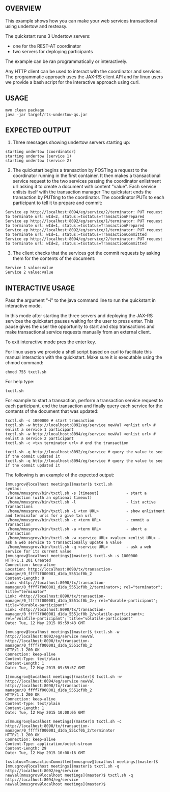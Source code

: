 OVERVIEW
--------
This example shows how you can make your web services transactional using undertow and resteasy.

The quickstart runs 3 Undertow servers:

- one for the REST-AT coordinator
- two servers for deploying participants

The example can be ran programmatically or interactively.

Any HTTP client can be used to interact with the coordinator and services. The programmatic approach uses the
JAX-RS client API and for linux users we provide a bash script for the interactive approach using curl.


USAGE
-----

    mvn clean package
    java -jar target/rts-undertow-qs.jar

EXPECTED OUTPUT
---------------

1. Three messages showing undertow servers starting up:

```
starting undertow (coordinator)
starting undertow (service 1)
starting undertow (service 2)
```

2. The quickstart begins a transaction by POSTing a request to the coordinator running in the first container.
   It then makes a transactional service request to the two services passing the coordinator enlistment
   url asking it to create a document with content "value".
   Each service enlists itself with the transaction manager
   The quickstart ends the transaction by PUTting to the coordinator.
   The coordinator PUTs to each participant to tell it to prepare and commit:

```
Service ep http://localhost:8094/eg/service/2/terminator: PUT request to terminate url: wId=2, status:=txstatus=TransactionPrepared
Service ep http://localhost:8092/eg/service/1/terminator: PUT request to terminate url: wId=1, status:=txstatus=TransactionPrepared
Service ep http://localhost:8092/eg/service/1/terminator: PUT request to terminate url: wId=1, status:=txstatus=TransactionCommitted
Service ep http://localhost:8094/eg/service/2/terminator: PUT request to terminate url: wId=2, status:=txstatus=TransactionCommitted
```

3. The client checks that the services got the commit requests by asking them for the contents of the document:

```
Service 1 value:value
Service 2 value:value
```

INTERACTIVE USAGE
-----------------

Pass the argument "-i" to the java command line to run the quickstart in interactive mode.

In this mode after starting the three servers and deploying the JAX-RS services the quickstart pauses waiting
for the user to press enter. This pause gives the user the opportunity to start and stop transactions and make
transactional service requests manually from an external client.

To exit interactive mode pres the enter key.

For linux users we provide a shell script based on curl to facilitate this manual interaction with the quickstart.
Make sure it is executable using the chmod command:

    chmod 755 txctl.sh

For help type:

    txctl.sh

For example to start a transaction, perform a transaction service request to each participant,
end the transaction and finally query each service for the contents of the document that was updated:

    txctl.sh -s 1000000 # start transaction
    txctl.sh -w http://localhost:8092/eg/service newVal <enlist url> # enlist a service 1 participant
    txctl.sh -w http://localhost:8094/eg/service newVal <enlist url> # enlist a service 2 participant
    txctl.sh -c <txn terminator url> # end the transaction

    txctl.sh -q http://localhost:8092/eg/service # query the value to see if the commit updated it
    txctl.sh -q http://localhost:8094/eg/service # query the value to see if the commit updated it

The following is an example of the expected output:

```
[mmusgrov@localhost meetings](master)$ txctl.sh
syntax:
 /home/mmusgrov/bin/txctl.sh -s [timeout]            - start a transaction (with an optional timeout)
 /home/mmusgrov/bin/txctl.sh -l                      - list active transactions 
 /home/mmusgrov/bin/txctl.sh -i <txn URL>            - show enlistment and terminator urls for a give txn url
 /home/mmusgrov/bin/txctl.sh -c <term URL>           - commit a transaction
 /home/mmusgrov/bin/txctl.sh -a <term URL>           - abort a transaction
 /home/mmusgrov/bin/txctl.sh -w <service URL> <value> <enlist URL> - ask a web service to transactionally update a value
 /home/mmusgrov/bin/txctl.sh -q <service URL>        - ask a web service for its current value
[mmusgrov@localhost meetings](master)$ txctl.sh -s 1000000
HTTP/1.1 201 Created
Connection: keep-alive
Location: http://localhost:8090/tx/transaction-manager/0_ffff7f000001_d1da_5551cf0b_2
Content-Length: 0
Link: <http://localhost:8090/tx/transaction-manager/0_ffff7f000001_d1da_5551cf0b_2/terminator>; rel="terminator"; title="terminator"
Link: <http://localhost:8090/tx/transaction-manager/0_ffff7f000001_d1da_5551cf0b_2>; rel="durable-participant"; title="durable-participant"
Link: <http://localhost:8090/tx/transaction-manager/0_ffff7f000001_d1da_5551cf0b_2/volatile-participant>; rel="volatile-participant"; title="volatile-participant"
Date: Tue, 12 May 2015 09:59:43 GMT

[mmusgrov@localhost meetings](master)$ txctl.sh -w http://localhost:8092/eg/service newVal http://localhost:8090/tx/transaction-manager/0_ffff7f000001_d1da_5551cf0b_2
HTTP/1.1 200 OK
Connection: keep-alive
Content-Type: text/plain
Content-Length: 1
Date: Tue, 12 May 2015 09:59:57 GMT

1[mmusgrov@localhost meetings](master)$ txctl.sh -w http://localhost:8094/eg/service newVal http://localhost:8090/tx/transaction-manager/0_ffff7f000001_d1da_5551cf0b_2
HTTP/1.1 200 OK
Connection: keep-alive
Content-Type: text/plain
Content-Length: 1
Date: Tue, 12 May 2015 10:00:05 GMT

2[mmusgrov@localhost meetings](master)$ txctl.sh -c http://localhost:8090/tx/transaction-manager/0_ffff7f000001_d1da_551cf0b_2/terminator
HTTP/1.1 200 OK
Connection: keep-alive
Content-Type: application/octet-stream
Content-Length: 29
Date: Tue, 12 May 2015 10:00:16 GMT

txstatus=TransactionCommitted[mmusgrov@localhost meetings](master)$ 
[mmusgrov@localhost meetings](master)$ txctl.sh -q http://localhost:8092/eg/service
newVal[mmusgrov@localhost meetings](master)$ txctl.sh -q http://localhost:8094/eg/service
newVal[mmusgrov@localhost meetings](master)$ 
```

